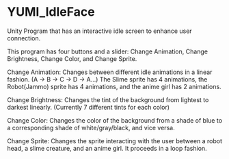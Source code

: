 # YUMI_IdleFace
Unity Program that has an interactive idle screen to enhance user connection.

This program has four buttons and a slider: Change Animation, Change Brightness, Change Color, and Change Sprite.

Change Animation:
Changes between different idle animations in a linear fashion. (A -> B -> C -> D -> A...)
The Slime sprite has 4 animations, the Robot(Jammo) sprite has 4 animations, and the anime girl has 2 animations.

Change Brightness:
Changes the tint of the background from lightest to darkest linearly. (Currently 7 different tints for each color)

Change Color:
Changes the color of the background from a shade of blue to a corresponding shade of white/gray/black, and vice versa.

Change Sprite:
Changes the sprite interacting with the user between a robot head, a slime creature, and an anime girl. It proceeds in a loop fashion.

